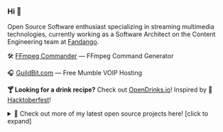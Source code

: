 ### Hi 👋

Open Source Software enthusiast specializing in streaming multimedia technologies, currently working as a Software Architect on the Content Engineering team at [Fandango](https://www.fandango.com/).

🛠️ [FFmpeg Commander](https://alfg.github.io/ffmpeg-commander) &mdash; FFmpeg Command Generator

🎧 [GuildBit.com](https://guildbit.com) &mdash; Free Mumble VOIP Hosting

**🍸 Looking for a drink recipe?** Check out [OpenDrinks.io](https://opendrinks.io/)! Inspired by 🎃 [Hacktoberfest](https://hacktoberfest.digitalocean.com/)!

<details>
<summary>🚀 Check out more of my latest open source projects here! [click to expand]</summary>
<p>
  
### 🎥 Multimedia Projects
| Project | Description | Language |
| - | - | - |
| 🌎 **WEB** |  |
| [MP4 Inspector](https://github.com/alfg/mp4-inspector) | A Web-based MP4 File Inspection Tool. | `Rust` `Wasm` |
| [FFmpeg Commander](https://github.com/alfg/ffmpeg-commander) | [FFmpeg](https://ffmpeg.org/) Command Builder. | `JavaScript` |
| [FFProbe Wasm](https://github.com/alfg/ffprobe-wasm) | A Web-based FFProbe. | `C++` `Wasm` `JavaScript` |
| [Filtergrapher](https://github.com/alfg/filtergrapher) | FFmpeg filtergraph editor in the browser. | `C++` `Wasm` `JavaScript` |
| [ABR Player](https://github.com/alfg/abr-player) | Adaptive Streaming Test Player | `JavaScript` |
| [Media Cast](https://github.com/alfg/mediacast) | Google Cast - Chrome Sender & CAF Test Player | `JavaScript` |
| [PBM Viewer](https://github.com/alfg/pbm-viewer) | A Web-based PBM Image Viewer. | `JavaScript` |
| | |
| 📙 **LIBRARIES** |  |
| [mp4-rust](https://github.com/alfg/mp4-rust) | MP4 reader + writer Rust crate. | `Rust` |
| [mp4](https://github.com/alfg/mp4) | MP4 reader Go package. | `Go` |
| [widevine](https://github.com/alfg/widevine) | Golang package for Widevine Cloud. | `Go`
| 🎬 **PLATFORM** | |
| [Open Encoder](https://github.com/alfg/openencoder) | Open Source Cloud Encoding Platform in [Go](https://golang.org/) + [Vue.js](https://vuejs.org/). | `Go` `JavaScript` |
| | |
| 🐳 **DOCKER** |  |
| [docker-nginx-rtmp](https://github.com/alfg/docker-nginx-rtmp) |  A Dockerfile for nginx-rtmp-module. | `Dockerfile` |
| [docker-nginx-vod](https://github.com/alfg/docker-nginx-vod) | A Dockerfile for `nginx-vod-module` | `Dockerfile` |
| [docker-ffmpeg](https://github.com/alfg/docker-ffmpeg) | A Dockerfile for FFmpeg from source. Built on Alpine Linux. | `Dockerfile` |
| [docker-bento4](https://github.com/alfg/docker-bento4) | A Dockerfile for Bento4 from source. Built on Alpine Linux. | `Dockerfile` |
| | |
| 🛠 **CLI TOOLS** |  |
| [ffmpegd](https://github.com/alfg/ffmpegd) | FFmpeg websocket server for [FFmpeg Commander](https://github.com/alfg/ffmpeg-commander). | `Go` |
| [bifextract](https://github.com/alfg/bifextract) | CLI utility for extracting images from a BIF file. | `Go` |
| | |
| 📜 **GUIDES** |  |
| [A Quick Dive into MP4](https://github.com/alfg/quick-dive-into-mp4) |  A technical intro the MP4 container byte structure. | `Markdown` |
| [FFmpeg for Instagram](https://gist.github.com/alfg/1fb80cd89c70602c0291e5743c5df9cd) |  A guide and collection of FFmpeg scripts for encoding video for Instagram. | `Markdown` |

</p>
</details>


